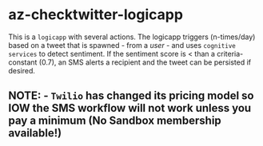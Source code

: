 # az-checktwitter-logicapp
This is a ```logicapp``` with several actions. The logicapp triggers (n-times/day) based on a tweet that is spawned - from a *user* - and uses ```cognitive services``` to detect sentiment. If the sentiment score is < than a criteria-constant (0.7), an SMS alerts a recipient and the tweet can be persisted if desired.

## NOTE: - ```Twilio``` has changed its pricing model so IOW the SMS workflow will not work unless you pay a minimum (No Sandbox membership available!)
